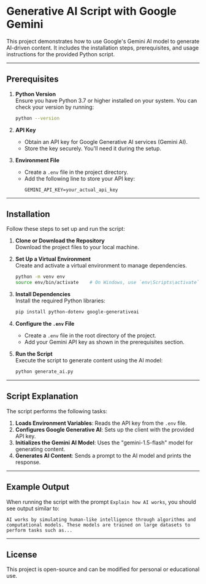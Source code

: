 # Generative AI Script with Google Gemini  

This project demonstrates how to use Google's Gemini AI model to generate AI-driven content. It includes the installation steps, prerequisites, and usage instructions for the provided Python script.  

---

## Prerequisites  

1. **Python Version**  
   Ensure you have Python 3.7 or higher installed on your system. You can check your version by running:  
   ```bash
   python --version
   ```  

2. **API Key**  
   - Obtain an API key for Google Generative AI services (Gemini AI).  
   - Store the key securely. You'll need it during the setup.  

3. **Environment File**  
   - Create a `.env` file in the project directory.  
   - Add the following line to store your API key:  
     ```env
     GEMINI_API_KEY=your_actual_api_key
     ```  

---

## Installation  

Follow these steps to set up and run the script:  

1. **Clone or Download the Repository**  
   Download the project files to your local machine.  

2. **Set Up a Virtual Environment**  
   Create and activate a virtual environment to manage dependencies.  
   ```bash
   python -m venv env  
   source env/bin/activate    # On Windows, use `env\Scripts\activate`
   ```  

3. **Install Dependencies**  
   Install the required Python libraries:  
   ```bash
   pip install python-dotenv google-generativeai
   ```  

4. **Configure the `.env` File**  
   - Create a `.env` file in the root directory of the project.  
   - Add your Gemini API key as shown in the prerequisites section.  

5. **Run the Script**  
   Execute the script to generate content using the AI model:  
   ```bash
   python generate_ai.py
   ```  

---

## Script Explanation  

The script performs the following tasks:  

1. **Loads Environment Variables**: Reads the API key from the `.env` file.  
2. **Configures Google Generative AI**: Sets up the client with the provided API key.  
3. **Initializes the Gemini AI Model**: Uses the "gemini-1.5-flash" model for generating content.  
4. **Generates AI Content**: Sends a prompt to the AI model and prints the response.  

---

## Example Output  

When running the script with the prompt `Explain how AI works`, you should see output similar to:  
```
AI works by simulating human-like intelligence through algorithms and computational models. These models are trained on large datasets to perform tasks such as...
```  

---

## License  

This project is open-source and can be modified for personal or educational use.  
